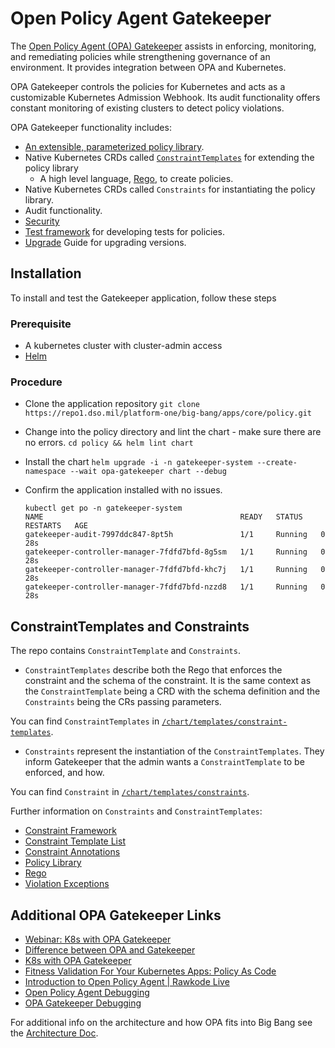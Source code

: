 # Open Policy Agent Gatekeeper

The [Open Policy Agent (OPA) Gatekeeper](https://github.com/open-policy-agent/gatekeeper) assists in enforcing, monitoring, and remediating policies while strengthening governance of an environment. It provides integration between OPA and Kubernetes.

OPA Gatekeeper controls the policies for Kubernetes and acts as a customizable Kubernetes Admission Webhook. Its audit functionality offers constant monitoring of existing clusters to detect policy violations.

OPA Gatekeeper functionality includes:

- [An extensible, parameterized policy library](./docs/policylibrary.md).
- Native Kubernetes CRDs called [`ConstraintTemplates`](./docs/constraint-templates.md) for extending the policy library
  - A high level language, [Rego](./docs/rego.md), to create policies.
- Native Kubernetes CRDs called `Constraints` for instantiating the policy library.
- Audit functionality.
- [Security](./docs/security.md)
- [Test framework](./docs/test.md) for developing tests for policies.
- [Upgrade](./docs/upgrade.md) Guide for upgrading versions.

## Installation

To install and test the Gatekeeper application, follow these steps

### Prerequisite

- A kubernetes cluster with cluster-admin access
- [Helm](https://helm.sh/docs/intro/install/)

### Procedure

- Clone the application repository
   `git clone https://repo1.dso.mil/platform-one/big-bang/apps/core/policy.git`
- Change into the policy directory and lint the chart  - make sure there are no errors.
   `cd policy && helm lint chart`
- Install the chart
    `helm upgrade -i -n gatekeeper-system --create-namespace --wait opa-gatekeeper chart --debug`
- Confirm the application installed with no issues.

    ```shell
    kubectl get po -n gatekeeper-system
    NAME                                            READY   STATUS    RESTARTS   AGE
    gatekeeper-audit-7997ddc847-8pt5h               1/1     Running   0          28s
    gatekeeper-controller-manager-7fdfd7bfd-8g5sm   1/1     Running   0          28s
    gatekeeper-controller-manager-7fdfd7bfd-khc7j   1/1     Running   0          28s
    gatekeeper-controller-manager-7fdfd7bfd-nzzd8   1/1     Running   0          28s
    ```

## ConstraintTemplates and Constraints

The repo contains `ConstraintTemplate` and `Constraints`.

- `ConstraintTemplates` describe both the Rego that enforces the constraint and the schema of the constraint. It is the same context as the `ConstraintTemplate` being a CRD with the schema definition and the `Constraints` being the CRs passing parameters.

You can find `ConstraintTemplates` in [`/chart/templates/constraint-templates`](./chart/templates/constraint-templates).

- `Constraints` represent the instantiation of the `ConstraintTemplates`. They inform Gatekeeper that the admin wants a `ConstraintTemplate` to be enforced, and how.

You can find `Constraint` in [`/chart/templates/constraints`](./chart/templates/constraints).

Further information on `Constraints` and `ConstraintTemplates`:

- [Constraint Framework](./docs/constraint-framework.md)
- [Constraint Template List](./docs/constraint-templates.md)
- [Constraint Annotations](./docs/constraint-annotations.md)
- [Policy Library](./docs/policylibrary.md)
- [Rego](./docs/rego.md)
- [Violation Exceptions](./docs/exceptions.md)

## Additional OPA Gatekeeper Links

- [Webinar: K8s with OPA Gatekeeper](https://www.youtube.com/watch?v=v4wJE3I8BYM)
- [Difference between OPA and Gatekeeper](https://www.infracloud.io/blogs/opa-and-gatekeeper/)
- [K8s with OPA Gatekeeper](https://www.youtube.com/watch?v=v4wJE3I8BYM&t=2735s)
- [Fitness Validation For Your Kubernetes Apps: Policy As Code](https://itnext.io/fitness-validation-for-your-kubernetes-apps-policy-as-code-7fad698e7dec)
- [Introduction to Open Policy Agent | Rawkode Live](https://www.youtube.com/watch?v=ejH4EzmL7e0)
- [Open Policy Agent Debugging](https://www.openpolicyagent.org/docs/latest/kubernetes-debugging/)
- [OPA Gatekeeper Debugging](https://open-policy-agent.github.io/gatekeeper/website/docs/debug/)

For additional info on the architecture and how OPA fits into Big Bang see the [Architecture Doc](https://repo1.dso.mil/platform-one/big-bang/bigbang/-/blob/master/charter/packages/opa-gatekeeper/Architecture.md).
